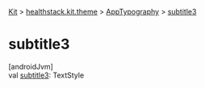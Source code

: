 
[Kit](../../../kit.html) > [healthstack.kit.theme](../index.html) > [AppTypography](index.html) > [subtitle3](subtitle3.html)



# subtitle3



[androidJvm]\
val [subtitle3](subtitle3.html): TextStyle




